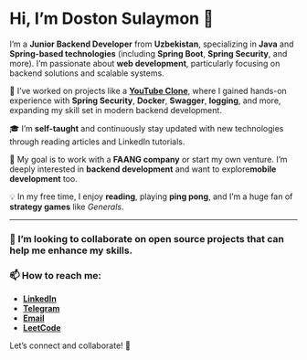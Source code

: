 # Hi, I’m Doston Sulaymon 👋

I’m a **Junior Backend Developer** from **Uzbekistan**, specializing in **Java** and **Spring-based technologies** (including **Spring Boot**, **Spring Security**, and more). I’m passionate about **web development**, particularly focusing on backend solutions and scalable systems.

🚀 I’ve worked on projects like a **[YouTube Clone](https://github.com/dostonbekqosimov/youtube-backend)**, where I gained hands-on experience with **Spring Security**, **Docker**, **Swagger**, **logging**, and more, expanding my skill set in modern backend development.

🎓 I’m **self-taught** and continuously stay updated with new technologies through reading articles and LinkedIn tutorials.

🌱 My goal is to work with a **FAANG company** or start my own venture. I’m deeply interested in **backend development** and want to explore**mobile development** too.

💡 In my free time, I enjoy **reading**, playing **ping pong**, and I’m a huge fan of **strategy games** like *Generals*.

---

### 👯 I’m looking to collaborate on open source projects that can help me enhance my skills.

### 📫 How to reach me:
- **[LinkedIn](https://www.linkedin.com/in/doston-sulaymon-7a085a242/)**
- **[Telegram](https://t.me/dostonsulaymon01)**
- **[Email](dostonqosimiy19@gmail.com)**
- **[LeetCode](https://leetcode.com/u/doston0123/)**

Let’s connect and collaborate! 🤝
